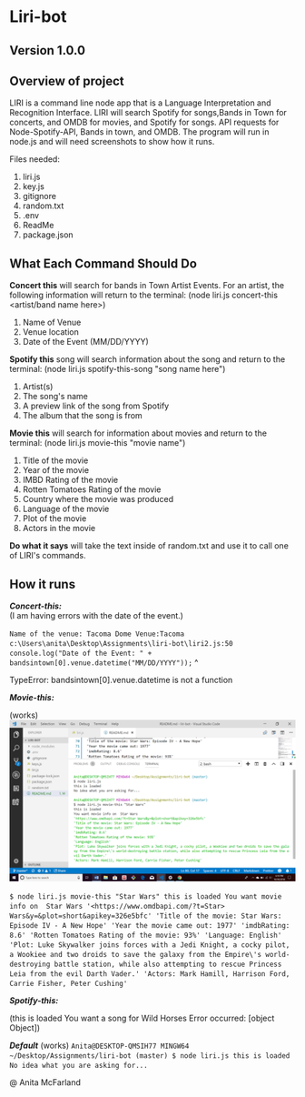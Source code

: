 
# Liri-bot

## Version 1.0.0

## Overview of project

LIRI is a command line node app that is a Language Interpretation and Recognition Interface.
LIRI will search Spotify for songs,Bands in Town for concerts, and OMDB for movies, and Spotify for songs.
API requests for Node-Spotify-API, Bands in town, and OMDB.
The program will run in node.js and will need screenshots to show how it runs.

Files needed:

1. liri.js
2. key.js
3. gitignore
4. random.txt
5. .env
6. ReadMe
7. package.json

## What Each Command Should Do

**Concert this**
 will search for bands in Town Artist Events. For an artist, the following information will return to the terminal: (node liri.js concert-this <artist/band name here>)
1. Name of Venue
2. Venue location
3. Date of the Event (MM/DD/YYYY)

 **Spotify this** song will search information about the song and return to the terminal: (node liri.js spotify-this-song "song name here")
1. Artist(s)
2. The song's name
3. A preview link of the song from Spotify
4. The album that the song is from

**Movie this** will search for information about movies and return to the terminal: (node liri.js movie-this "movie name")

1. Title of the movie
2. Year of the movie
3. IMBD Rating of the movie
4. Rotten Tomatoes Rating of the movie
5. Country where the movie was produced
6. Language of the movie
7. Plot of the movie
8. Actors in the movie

**Do what it says** will take the text inside of random.txt and use it to call one of LIRI's commands.

## How it runs

***Concert-this:***  
(I am having errors with the date of the event.)

`Name of the venue: Tacoma Dome
Venue:Tacoma
c:\Users\anita\Desktop\Assignments\liri-bot\liri2.js:50
          console.log("Date of the Event: " + bandsintown[0].venue.datetime("MM/DD/YYYY"));`
                                                                   ^

TypeError: bandsintown[0].venue.datetime is not a function

***Movie-this:***

(works)
![Movie-this screenshot](https://github.com/AnitaMcFarland/liri-bot/blob/master/images/movie-this.png)

`$ node liri.js movie-this "Star Wars"
this is loaded
You want movie info on  Star Wars
'<https://www.omdbapi.com/?t=Star> Wars&y=&plot=short&apikey=326e5bfc'
'Title of the movie: Star Wars: Episode IV - A New Hope'
'Year the movie came out: 1977'
'imdbRating: 8.6'
'Rotten Tomatoes Rating of the movie: 93%'
'Language: English'
'Plot: Luke Skywalker joins forces with a Jedi Knight, a cocky pilot, a Wookiee and two droids to save the galaxy from the Empire\'s world-destroying battle station, while also attempting to rescue Princess Leia from the evil Darth Vader.'
'Actors: Mark Hamill, Harrison Ford, Carrie Fisher, Peter Cushing'`

***Spotify-this:***

(this is loaded
You want a song for  Wild Horses
Error occurred: [object Object])

***Default***
(works)
`Anita@DESKTOP-QMSIH77 MINGW64 ~/Desktop/Assignments/liri-bot (master)
$ node liri.js
this is loaded
No idea what you are asking for...`

@ Anita McFarland